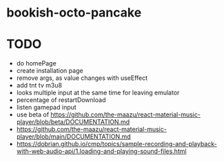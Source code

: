 # bookish-octo-pancake

# TODO

- do homePage
- create installation page
- remove args, as value changes with useEffect
- add tnt tv m3u8
- looks multiple input at the same time for leaving emulator
- percentage of restartDownload
- listen gamepad input
- use beta of https://github.com/the-maazu/react-material-music-player/blob/beta/DOCUMENTATION.md
- https://github.com/the-maazu/react-material-music-player/blob/main/DOCUMENTATION.md
- https://dobrian.github.io/cmp/topics/sample-recording-and-playback-with-web-audio-api/1.loading-and-playing-sound-files.html